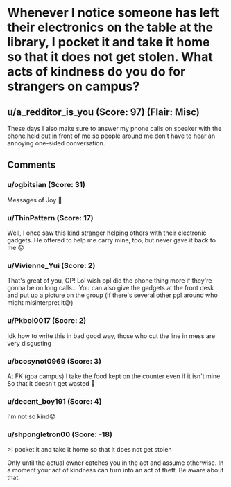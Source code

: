 # Whenever I notice someone has left their electronics on the table at the library, I pocket it and take it home so that it does not get stolen. What acts of kindness do you do for strangers on campus?
## u/a_redditor_is_you (Score: 97) (Flair: Misc)
These days I also make sure to answer my phone calls on speaker with the phone held out in front of me so people around me don’t have to hear an annoying one-sided conversation.    


## Comments

### u/ogbitsian (Score: 31)
Messages of Joy 🥺


### u/ThinPattern (Score: 17)
Well, I once saw this kind stranger helping others with their electronic gadgets. He offered to help me carry mine, too, but never gave it back to me 😞


### u/Vivienne_Yui (Score: 2)
That's great of you, OP! Lol wish ppl did the phone thing more if they're gonna be on long calls..  You can also give the gadgets at the front desk and put up a picture on the group (if there's several other ppl around who might misinterpret it😅)


### u/Pkboi0017 (Score: 2)
Idk how to write this in bad good way, those who cut the line in mess are very disgusting


### u/bcosynot0969 (Score: 3)
At FK (goa campus) I take the food kept on the counter even if it isn't mine
So that it doesn't get wasted 🙂


### u/decent_boy191 (Score: 4)
I'm not so kind😞


### u/shpongletron00 (Score: -18)
 

&gt;I pocket it and take it home so that it does not get stolen

Only until the actual owner catches you in the act and assume otherwise. In a moment your act of kindness can turn into an act of theft. Be aware about that.




